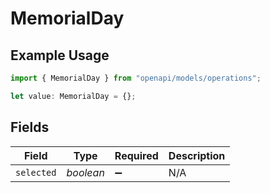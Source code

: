 # MemorialDay

## Example Usage

```typescript
import { MemorialDay } from "openapi/models/operations";

let value: MemorialDay = {};
```

## Fields

| Field              | Type               | Required           | Description        |
| ------------------ | ------------------ | ------------------ | ------------------ |
| `selected`         | *boolean*          | :heavy_minus_sign: | N/A                |